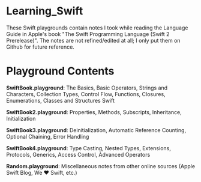 # Learning_Swift
These Swift playgrounds contain notes I took while reading the Language Guide in
Apple's book "The Swift Programming Language (Swift 2 Prerelease)". The notes are 
not refined/edited at all; I only put them on Github for future reference.

# Playground Contents
**SwiftBook.playground**: The Basics, Basic Operators, Strings and Characters, Collection Types, 
Control Flow, Functions, Closures, Enumerations, Classes and Structures
Swift

**SwiftBook2.playground**: Properties, Methods, Subscripts, Inheritance, Initialization

**SwiftBook3.playground**: Deinitialization, Automatic Reference Counting, Optional Chaining, Error Handling

**SwiftBook4.playground**: Type Casting, Nested Types, Extensions, Protocols, Generics, Access Control, Advanced Operators

**Random.playground**: Miscellaneous notes from other online sources (Apple Swift Blog, We :heart: Swift, etc.)
